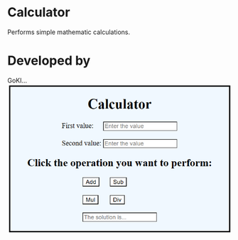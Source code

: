 # Calculator
 Performs simple mathematic calculations.
# Developed by
GoKI...
![Alt text](image.png)